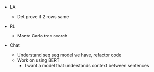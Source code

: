* LA
  * Det prove if 2 rows same

* RL
  * Monte Carlo tree search

* Chat
  * Understand seq seq model we have, refactor code
  * Work on using BERT 
    * I want a model that understands context between sentences

